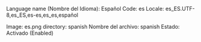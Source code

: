 Language name (Nombre del Idioma): Español
Code: es
Locale: es_ES.UTF-8,es_ES,es-es,es_es,español

Image: es.png
directory: spanish
Nombre del archivo: spanish
Estado: Activado (Enabled)
